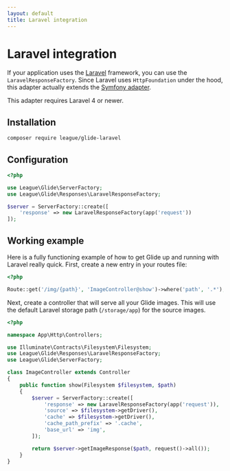 ```yaml
---
layout: default
title: Laravel integration
---
```


# Laravel integration

If your application uses the [Laravel](https://laravel.com/) framework, you can use the `LaravelResponseFactory`. Since Laravel uses `HttpFoundation` under the hood, this adapter actually extends the [Symfony adapter](/2.0/config/integrations/symfony/).

<p class="message-notice">This adapter requires Laravel 4 or newer.</p>

## Installation

~~~ bash
composer require league/glide-laravel
~~~

## Configuration

~~~ php
<?php

use League\Glide\ServerFactory;
use League\Glide\Responses\LaravelResponseFactory;

$server = ServerFactory::create([
    'response' => new LaravelResponseFactory(app('request'))
]);
~~~

## Working example

Here is a fully functioning example of how to get Glide up and running with Laravel really quick. First, create a new entry in your routes file:

~~~ php
<?php

Route::get('/img/{path}', 'ImageController@show')->where('path', '.*');
~~~

Next, create a controller that will serve all your Glide images. This will use the default Laravel storage path (`/storage/app`) for the source images.

~~~ php
<?php

namespace App\Http\Controllers;

use Illuminate\Contracts\Filesystem\Filesystem;
use League\Glide\Responses\LaravelResponseFactory;
use League\Glide\ServerFactory;

class ImageController extends Controller
{
    public function show(Filesystem $filesystem, $path)
    {
        $server = ServerFactory::create([
            'response' => new LaravelResponseFactory(app('request')),
            'source' => $filesystem->getDriver(),
            'cache' => $filesystem->getDriver(),
            'cache_path_prefix' => '.cache',
            'base_url' => 'img',
        ]);

        return $server->getImageResponse($path, request()->all());
    }
}
~~~
